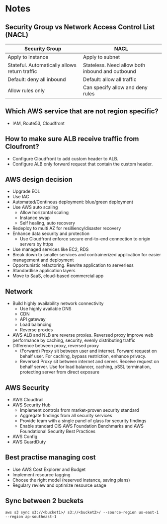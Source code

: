 # Notes

## Security Group vs Network Access Control List (NACL)

| Security Group | NACL |
| -------------- | ---- |
| Apply to instance | Apply to subnet |
| Stateful. Automatically allows return traffic | Stateless. Need allow both inbound and outbound |
| Default: deny all inbound | Default: allow all traffic |
| Allow rules only | Can specify allow and deny rules |

## Which AWS service that are not region specific?
- IAM, Route53, Cloudfront

## How to make sure ALB receive traffic from Cloufront?
- Configure Cloudfront to add custom header to ALB.
- Configure ALB only forward request that contain the custom header.

## AWS design decision
- Upgrade EOL
- Use IAC
- Automated/Continous deployment: blue/green deployment
- Use AWS auto scaling
  - Allow horizontal scaling
  - Instance swap
  - Self healing, auto recovery
- Redeploy to multi AZ for resilliency/disaster recovery
- Enhance data security and protection
  - Use Cloudfront enforce secure end-to-end connection to origin servers by https
- Use managed services like EC2, RDS
- Break down to smaller services and contrainerized application for easier management and deployment
- Opportunistic refactoring. Rewrite application to serverless
- Standardlise application layers
- Move to SaaS, cloud-based commercial app

## Network
- Build highly availability network connectivity
    - Use highly available DNS
    - CDN
    - API gateway
    - Load balancing
    - Reverse proxies
- AWS ALB and NLB are reverse proxies. Reversed proxy improve web performance by caching, security, evenly distributing traffic
- Difference between proxy, reversed proxy
    - (Forward) Proxy sit between user and internet. Forward request on behalf user. For caching, bypass restriction, enhance privacy.
    - Reversed Proxy sit between internet and server. Receive request on behalf server. Use for load balancer, caching, pSSL termination, protecting server from direct exposure

## AWS Security
- AWS Cloudtrail
- AWS Security Hub
    - Implement controls from market-proven security standard
    - Aggregate findings from all security services
    - Provide team with a single panel of glass for security findings
    - Enable standard CIS AWS Foundation Benchmarks and AWS Foundational Security Best Practices
- AWS Config
- AWS GuardDuty

## Best practise managing cost
- Use AWS Cost Explorer and Budget
- Implement resource tagging
- Choose the right model (reserved instance, saving plans)
- Regulary review and optimize resource usage

## Sync between 2 buckets
```
aws s3 sync s3://<bucket1>/ s3://<bucket2>/ --source-region us-east-1 --region ap-southeast-1
```